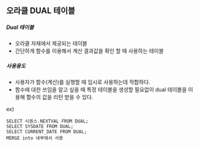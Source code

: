 ## 오라클 DUAL 테이블

##### Dual 테이블

- 오라클 자체에서 제공되는 테이블
- 간단하게 함수를 이용해서 계산 결과값을 확인 할 때 사용하는 테이블



##### 사용용도

- 사용자가 함수(계산)를 실행할 때 임시로 사용하는데 적합하다.
- 함수에 대한 쓰임을 알고 싶을 때 특정 테이블을 생성할 필요없이 dual 테이블을 이용해 함수의 값을 리턴 받을 수 있다.

ex) 

```oracle
SELECT 시퀀스.NEXTVAL FROM DUAL;
SELECT SYSDATE FROM DUAL;
SELECT CURRENT_DATE FROM DUAL;
MERGE into 내부에서 사용
```

